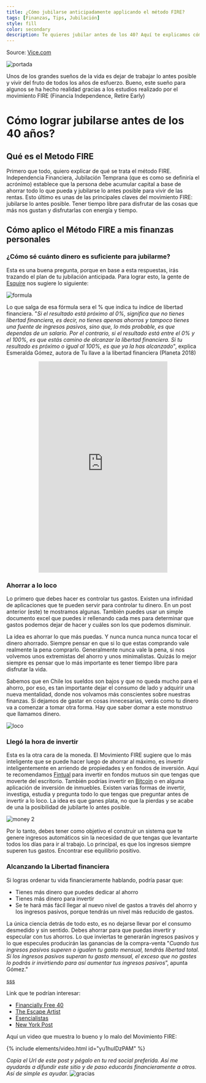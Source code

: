 ```yaml
---
title: ¿Cómo jubilarse anticipadamente applicando el método FIRE?
tags: [Finanzas, Tips, Jubilación]
style: fill
color: secondary
description: Te quieres jubilar antes de los 40? Aquí te explicamos cómo hacerlo.
---
```


Source: [Vice.com](https://www.vice.com/es/article/gya8bx/fire-tecnica-ahorro-jubilarse-a-los-40)

![portada](https://imgur.com/OTUe7hO.png)

Unos de los grandes sueños de la vida es dejar de trabajar lo antes posible y vivir del fruto de todos los años de esfuerzo. Bueno, este sueño para algunos se ha hecho realidad gracias a los estudios realizado por el movimiento FIRE (Financia Independence, Retire Early)

# Cómo lograr jubilarse antes de los 40 años?

## Qué es el Metodo FIRE

Primero que todo, quiero explicar de qué se trata el método FIRE. Independencia Financiera, Jubilación Temprana (que es como se definiría el acrónimo) establece que la persona debe acumular capital a base de ahorrar todo lo que pueda y jubilarse lo antes posible para vivir de las rentas. Esto último es unas de las principales claves del movimiento FIRE: jubilarse lo antes posible. Tener tiempo libre para disfrutar de las cosas que más nos gustan y disfrutarlas con energía y tiempo.

## Cómo aplico el Método FIRE a mis finanzas personales

### ¿Cómo sé cuánto dinero es suficiente para jubilarme?

Esta es una buena pregunta, porque en base a esta respuestas, irás trazando el plan de tu jubilación anticipada. Para lograr esto, la gente de [Esquire](https://www.esquire.com/es/trabajo/a19838446/jubilacion-anticipada-movimiento-fire/) nos sugiere lo siguiente:

![formula](https://hips.hearstapps.com/hmg-prod.s3.amazonaws.com/images/fo-rmula-jubilacio-n-anticipada-1524051053.jpg?crop=1xw:1xh;center,top&resize=768:*)

Lo que salga de esa fórmula sera el % que indica tu índice de libertad financiera. "*Si el resultado está próximo al 0%, significa que no tienes libertad financiera, es decir, no tienes apenas ahorros y tampoco tienes una fuente de ingresos pasivos, sino que, lo más probable, es que dependas de un salario. Por el contrario, si el resultado está entre el 0% y el 100%, es que estás camino de alcanzar la libertad financiera. Si tu resultado es próximo o igual al 100%, es que ya la has alcanzado*", explica Esmeralda Gómez, autora de Tu llave a la libertad financiera (Planeta 2018)

<center><iframe type="text/html" width="336" height="550" frameborder="0" allowfullscreen style="max-width:100%" src="https://read.amazon.com/kp/card?asin=B0789TZWMY&preview=inline&linkCode=kpe&ref_=cm_sw_r_kb_dp_WM6SFb6XJX9WP" ></iframe></center>

### Ahorrar a lo loco

Lo primero que debes hacer es controlar tus gastos. Existen una infinidad de aplicaciones que te pueden servir para controlar tu dinero. En un post anterior (este) te mostramos algunas. También puedes usar un simple documento excel que puedes ir rellenando cada mes para determinar que gastos podemos dejar de hacer y cuáles son los que podemos disminuir.

La idea es ahorrar lo que más puedas. Y nunca nunca nunca nunca tocar el dinero ahorrado. Siempre pensar en que si lo que estas comprando vale realmente la pena comprarlo. Generalmente nunca vale la pena, si nos volvemos unos extremistas del ahorro y unos minimalistas. Quizás lo mejor siempre es pensar que lo más importante es tener tiempo libre para disfrutar la vida.

Sabemos que en Chile los sueldos son bajos y que no queda mucho para el ahorro, por eso, es tan importante dejar el consumo de lado y adquirir una nueva mentalidad, donde nos volvamos más conscientes sobre nuestras finanzas. Si dejamos de gastar en cosas innecesarias, verás como tu dinero va a comenzar a tomar otra forma. Hay que saber domar a este monstruo que llamamos dinero.

![loco](https://media1.giphy.com/media/y7Y3KGJ7l8KbK/200.gif)

### Llegó la hora de invertir

Esta es la otra cara de la moneda. El Movimiento FIRE sugiere que lo más inteligente que se puede hacer luego de ahorrar al máximo, es invertir inteligentemente en arriendo de propiedades y en fondos de inversión. Aquí te recomendamos [Fintual](https://fintual.cl/r/pedrot18) para invertir en fondos mutuos sin que tengas que moverte del escritorio. También podrías invertir en [Bitcoin](https://buda.com/registro?rf=4FZE2XUQD) o en alguna aplicación de inversión de inmuebles. Existen varias formas de invertir, investiga, estudia y pregunta todo lo que tengas que preguntar antes de invertir a lo loco. La idea es que ganes plata, no que la pierdas y se acabe de una la posibilidad de jubilarte lo antes posible.

![money 2](https://media2.giphy.com/media/67ThRZlYBvibtdF9JH/giphy.gif)

Por lo tanto, debes tener como objetivo el construir un sistema que te genere ingresos automáticos sin la necesidad de que tengas que levantarte todos los días para ir al trabajo. Lo principal, es que los ingresos siempre superen tus gastos. Encontrar ese equilibrio positivo.

### Alcanzando la Libertad financiera

Si logras ordenar tu vida financieramente hablando, podría pasar que:

- Tienes más dinero que puedes dedicar al ahorro
- Tienes más dinero para invertir
- Se te hará más fácil llegar al nuevo nivel de gastos a través del ahorro y los ingresos pasivos, porque tendrás un nivel más reducido de gastos.

La única ciencia detrás de todo esto, es no dejarse llevar por el consumo desmedido y sin sentido. Debes ahorrar para que puedas invertir y especular con tus ahorros. Lo que inviertas te generarán ingresos pasivos y lo que especules producirán las ganancias de la compra-venta "*Cuando tus ingresos pasivos superen o igualen tu gasto mensual, tendrás libertad total. Si los ingresos pasivos superan tu gasto mensual, el exceso que no gastes lo podrás ir invirtiendo para así aumentar tus ingresos pasivos*”, apunta Gómez."

[sss](https://giffiles.alphacoders.com/145/145941.gif)

Link que te podrían interesar:

- [Financially Free 40](https://financiallyfreeby40.com)
- [The Escape Artist](https://theescapeartist.me/)
- [Esencialistas](https://www.esencialistas.com/)
- [New York Post](https://nypost.com/2019/02/09/how-i-retired-at-38-and-you-can-too/)

Aquí un video que muestra lo bueno y lo malo del Movimiento FIRE:

{% include elements/video.html id="yu1huIDzPAM" %}

*Copia el Url de este post y pégalo en tu red social preferida. Así me ayudarás a difundir este sitio y de paso educarás financieramente a otros. Así de simple es ayudar.*
![gracias](https://media2.giphy.com/media/fxI1G5PNC5esyNlIUs/giphy.gif)
